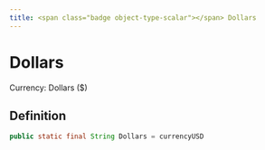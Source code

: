 ```yaml
---
title: <span class="badge object-type-scalar"></span> Dollars
---
```

# <span class="badge object-type-scalar"></span> Dollars

Currency: Dollars ($)

## Definition

```java
public static final String Dollars = currencyUSD
```

